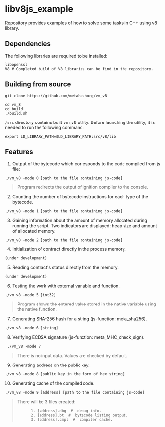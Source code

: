 # libv8js_example
Repository provides examples of how to solve some tasks in C++ using v8 library.

## Dependencies
The following libraries are required to be installed:
```shell
libopenssl
V8 # Completed build of V8 libraries can be find in the repository.
```

## Building from source
```shell
git clone https://github.com/metahashorg/vm_v8

cd vm_8
cd build
./build.sh
```

`/src` directory contains built vm_v8 utility.
Before launching the utility, it is needed to run the following command:
```shell
export LD_LIBRARY_PATH=$LD_LIBRARY_PATH:src/v8/lib
```

## Features
1. Output of the bytecode which corresponds to the code compiled from js file:
```shell
./vm_v8 -mode 0 [path to the file containing js-code]
```
> Program redirects the output of ignition compiler to the console.

2. Counting the number of bytecode instructions for each type of the bytecode.
```shell
./vm_v8 -mode 1 [path to the file containing js-code]
```

3. Gaining information about the amount of memory allocated during running the script. Two indicators are displayed: heap size and amount of allocated memory.
```shell
./vm_v8 -mode 2 [path to the file containing js-code]
```

4. Initialization of contract directly in the process memory.
```shell
(under development)
```

5. Reading contract's status directly from the memory.
```shell
(under development)
```

6. Testing the work with external variable and function.
```shell
./vm_v8 -mode 5 [int32]
```
> Program shows the entered value stored in the native variable using the native function.

7. Generating SHA-256 hash for a string (js-function: meta_sha256).
```shell
./vm_v8 -mode 6 [string]
```

8. Verifying ECDSA signature (js-function: meta_MHC_check_sign).
```shell
 ./vm_v8 -mode 7
 ```
> There is no input data. Values are checked by default.

9. Generating address on the public key.
```shell
./vm_v8 -mode 8 [public key in the form of hex string]
```


10. Generating cache of the compiled code.
```shell
./vm_v8 -mode 9 [address] [path to the file containing js-code]
```
> There will be 3 files created:
>```shell
>       1. [address].dbg  #  debug info.
>       2. [address].bt  #  bytecode listing output.
>       3. [address].cmpl  #  compiler cache.
>```
